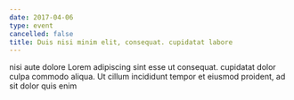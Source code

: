```yaml
---
date: 2017-04-06
type: event
cancelled: false
title: Duis nisi minim elit, consequat. cupidatat labore
---
```

nisi aute dolore Lorem adipiscing sint esse ut consequat. cupidatat dolor culpa commodo aliqua. Ut cillum incididunt tempor et eiusmod proident, ad sit dolor quis enim